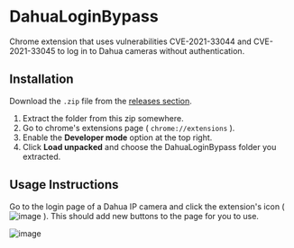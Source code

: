 # DahuaLoginBypass
Chrome extension that uses vulnerabilities CVE-2021-33044 and CVE-2021-33045 to log in to Dahua cameras without authentication.

## Installation

Download the `.zip` file from the [releases section](https://github.com/bp2008/DahuaLoginBypass/releases).

1. Extract the folder from this zip somewhere.
2. Go to chrome's extensions page ( `chrome://extensions` ).
3. Enable the **Developer mode** option at the top right.
4. Click **Load unpacked** and choose the DahuaLoginBypass folder you extracted.

## Usage Instructions

Go to the login page of a Dahua IP camera and click the extension's icon ( ![image](https://user-images.githubusercontent.com/5639911/136862312-eaa5845f-2ed7-4d3c-8575-431b2f46ef87.png) ).  This should add new buttons to the page for you to use.

![image](https://user-images.githubusercontent.com/5639911/136862352-cf69055d-710a-4164-9e47-db50952fc6ef.png)
